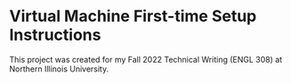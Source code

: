# Virtual Machine First-time Setup Instructions

This project was created for my Fall 2022 Technical Writing (ENGL 308) at Northern Illinois University.
